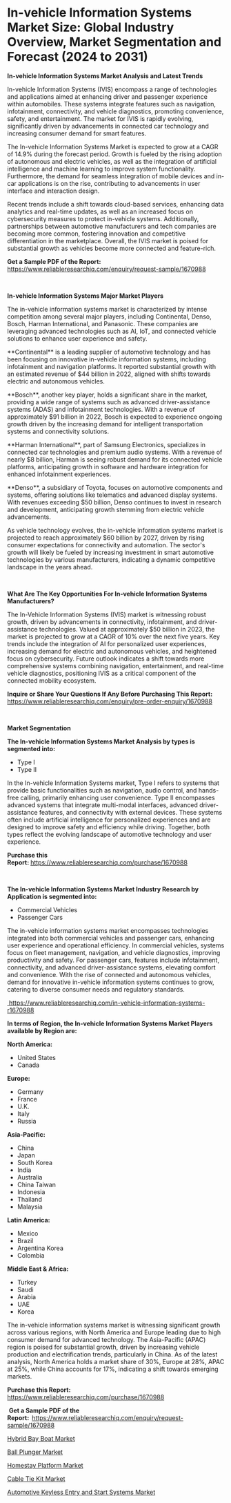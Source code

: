 <p><h1>In-vehicle Information Systems Market Size: Global Industry Overview, Market Segmentation and Forecast (2024 to 2031)</h1></p><p><strong>In-vehicle Information Systems Market Analysis and Latest Trends</strong></p>
<p><p>In-vehicle Information Systems (IVIS) encompass a range of technologies and applications aimed at enhancing driver and passenger experience within automobiles. These systems integrate features such as navigation, infotainment, connectivity, and vehicle diagnostics, promoting convenience, safety, and entertainment. The market for IVIS is rapidly evolving, significantly driven by advancements in connected car technology and increasing consumer demand for smart features.</p><p>The In-vehicle Information Systems Market is expected to grow at a CAGR of 14.9% during the forecast period. Growth is fueled by the rising adoption of autonomous and electric vehicles, as well as the integration of artificial intelligence and machine learning to improve system functionality. Furthermore, the demand for seamless integration of mobile devices and in-car applications is on the rise, contributing to advancements in user interface and interaction design.</p><p>Recent trends include a shift towards cloud-based services, enhancing data analytics and real-time updates, as well as an increased focus on cybersecurity measures to protect in-vehicle systems. Additionally, partnerships between automotive manufacturers and tech companies are becoming more common, fostering innovation and competitive differentiation in the marketplace. Overall, the IVIS market is poised for substantial growth as vehicles become more connected and feature-rich.</p></p>
<p><strong>Get a Sample PDF of the Report:&nbsp;</strong> <a href="https://www.reliableresearchiq.com/enquiry/request-sample/1670988?utm_campaign=1470&utm_medium=2&utm_source=Github&utm_content=ia&utm_term=09102024&utm_id=in-vehicle-information-systems">https://www.reliableresearchiq.com/enquiry/request-sample/1670988</a></p>
<p>&nbsp;</p>
<p><strong>In-vehicle Information Systems Major Market Players</strong></p>
<p><p>The in-vehicle information systems market is characterized by intense competition among several major players, including Continental, Denso, Bosch, Harman International, and Panasonic. These companies are leveraging advanced technologies such as AI, IoT, and connected vehicle solutions to enhance user experience and safety.</p><p>**Continental** is a leading supplier of automotive technology and has been focusing on innovative in-vehicle information systems, including infotainment and navigation platforms. It reported substantial growth with an estimated revenue of $44 billion in 2022, aligned with shifts towards electric and autonomous vehicles.</p><p>**Bosch**, another key player, holds a significant share in the market, providing a wide range of systems such as advanced driver-assistance systems (ADAS) and infotainment technologies. With a revenue of approximately $91 billion in 2022, Bosch is expected to experience ongoing growth driven by the increasing demand for intelligent transportation systems and connectivity solutions.</p><p>**Harman International**, part of Samsung Electronics, specializes in connected car technologies and premium audio systems. With a revenue of nearly $8 billion, Harman is seeing robust demand for its connected vehicle platforms, anticipating growth in software and hardware integration for enhanced infotainment experiences.</p><p>**Denso**, a subsidiary of Toyota, focuses on automotive components and systems, offering solutions like telematics and advanced display systems. With revenues exceeding $50 billion, Denso continues to invest in research and development, anticipating growth stemming from electric vehicle advancements.</p><p>As vehicle technology evolves, the in-vehicle information systems market is projected to reach approximately $60 billion by 2027, driven by rising consumer expectations for connectivity and automation. The sector's growth will likely be fueled by increasing investment in smart automotive technologies by various manufacturers, indicating a dynamic competitive landscape in the years ahead.</p></p>
<p>&nbsp;</p>
<p><strong>What Are The Key Opportunities For In-vehicle Information Systems Manufacturers?</strong></p>
<p><p>The In-Vehicle Information Systems (IVIS) market is witnessing robust growth, driven by advancements in connectivity, infotainment, and driver-assistance technologies. Valued at approximately $50 billion in 2023, the market is projected to grow at a CAGR of 10% over the next five years. Key trends include the integration of AI for personalized user experiences, increasing demand for electric and autonomous vehicles, and heightened focus on cybersecurity. Future outlook indicates a shift towards more comprehensive systems combining navigation, entertainment, and real-time vehicle diagnostics, positioning IVIS as a critical component of the connected mobility ecosystem.</p></p>
<p><strong>Inquire or Share Your Questions If Any Before Purchasing This Report:</strong> <a href="https://www.reliableresearchiq.com/enquiry/pre-order-enquiry/1670988?utm_campaign=1470&utm_medium=2&utm_source=Github&utm_content=ia&utm_term=09102024&utm_id=in-vehicle-information-systems">https://www.reliableresearchiq.com/enquiry/pre-order-enquiry/1670988</a></p>
<p>&nbsp;</p>
<p><strong>Market Segmentation</strong></p>
<p><strong>The In-vehicle Information Systems Market Analysis by types is segmented into:</strong></p>
<p><ul><li>Type I</li><li>Type II</li></ul></p>
<p><p>In the In-vehicle Information Systems market, Type I refers to systems that provide basic functionalities such as navigation, audio control, and hands-free calling, primarily enhancing user convenience. Type II encompasses advanced systems that integrate multi-modal interfaces, advanced driver-assistance features, and connectivity with external devices. These systems often include artificial intelligence for personalized experiences and are designed to improve safety and efficiency while driving. Together, both types reflect the evolving landscape of automotive technology and user experience.</p></p>
<p><strong>Purchase this Report:&nbsp;</strong><a href="https://www.reliableresearchiq.com/purchase/1670988?utm_campaign=1470&utm_medium=2&utm_source=Github&utm_content=ia&utm_term=09102024&utm_id=in-vehicle-information-systems">https://www.reliableresearchiq.com/purchase/1670988</a></p>
<p>&nbsp;</p>
<p><strong>The In-vehicle Information Systems Market Industry Research by Application is segmented into:</strong></p>
<p><ul><li>Commercial Vehicles</li><li>Passenger Cars</li></ul></p>
<p><p>The in-vehicle information systems market encompasses technologies integrated into both commercial vehicles and passenger cars, enhancing user experience and operational efficiency. In commercial vehicles, systems focus on fleet management, navigation, and vehicle diagnostics, improving productivity and safety. For passenger cars, features include infotainment, connectivity, and advanced driver-assistance systems, elevating comfort and convenience. With the rise of connected and autonomous vehicles, demand for innovative in-vehicle information systems continues to grow, catering to diverse consumer needs and regulatory standards.</p></p>
<p><a href="https://www.reliableresearchiq.com/in-vehicle-information-systems-r1670988?utm_campaign=1470&utm_medium=2&utm_source=Github&utm_content=ia&utm_term=09102024&utm_id=in-vehicle-information-systems">&nbsp;https://www.reliableresearchiq.com/in-vehicle-information-systems-r1670988</a></p>
<p><strong>In terms of Region, the In-vehicle Information Systems Market Players available by Region are:</strong></p>
<p>
    <p> <strong> North America: </strong>
        <ul>
            <li>United States</li>
            <li>Canada</li>
        </ul>
        </p> 
    <p> <strong> Europe: </strong>
        <ul>
            <li>Germany</li>
            <li>France</li>
            <li>U.K.</li>
            <li>Italy</li>
            <li>Russia</li>
        </ul>
        </p> 
    <p> <strong> Asia-Pacific: </strong>
        <ul>
            <li>China</li>
            <li>Japan</li>
            <li>South Korea</li>
            <li>India</li>
            <li>Australia</li>
            <li>China Taiwan</li>
            <li>Indonesia</li>
            <li>Thailand</li>
            <li>Malaysia</li>
        </ul>
        </p> 
    <p> <strong> Latin America: </strong>
        <ul>
            <li>Mexico</li>
            <li>Brazil</li>
            <li>Argentina Korea</li>
            <li>Colombia</li>
        </ul>
        </p> 
    <p> <strong> Middle East & Africa: </strong>
        <ul>
            <li>Turkey</li>
            <li>Saudi</li>
            <li>Arabia</li>
            <li>UAE</li>
            <li>Korea</li>
        </ul>
    </p>
    </p>
<p><p>The in-vehicle information systems market is witnessing significant growth across various regions, with North America and Europe leading due to high consumer demand for advanced technology. The Asia-Pacific (APAC) region is poised for substantial growth, driven by increasing vehicle production and electrification trends, particularly in China. As of the latest analysis, North America holds a market share of 30%, Europe at 28%, APAC at 25%, while China accounts for 17%, indicating a shift towards emerging markets.</p></p>
<p><strong>Purchase this Report: </strong><a href="https://www.reliableresearchiq.com/purchase/1670988?utm_campaign=1470&utm_medium=2&utm_source=Github&utm_content=ia&utm_term=09102024&utm_id=in-vehicle-information-systems">https://www.reliableresearchiq.com/purchase/1670988</a></p>
<p>&nbsp;<strong>Get a Sample PDF of the Report:&nbsp;&nbsp;</strong><a href="https://www.reliableresearchiq.com/enquiry/request-sample/1670988?utm_campaign=1470&utm_medium=2&utm_source=Github&utm_content=ia&utm_term=09102024&utm_id=in-vehicle-information-systems">https://www.reliableresearchiq.com/enquiry/request-sample/1670988</a></p>
<p><strong></strong></p>
<p><p><a href="https://www.linkedin.com/pulse/hybrid-bay-boat-market-indicators-size-regional-breakdown-ffuce?utm_campaign=1470&utm_medium=2&utm_source=Github&utm_content=ia&utm_term=09102024&utm_id=in-vehicle-information-systems">Hybrid Bay Boat Market</a></p><p><a href="https://www.linkedin.com/pulse/global-perspectives-ball-plunger-market-trends-challenges-g3swe?utm_campaign=1470&utm_medium=2&utm_source=Github&utm_content=ia&utm_term=09102024&utm_id=in-vehicle-information-systems">Ball Plunger Market</a></p><p><a href="https://www.linkedin.com/pulse/mapping-homestay-platform-market-trends-challenges-breakthroughs-2btbe?utm_campaign=1470&utm_medium=2&utm_source=Github&utm_content=ia&utm_term=09102024&utm_id=in-vehicle-information-systems">Homestay Platform Market</a></p><p><a href="https://www.linkedin.com/pulse/future-innovation-global-cable-tie-kit-market-growth-opportunities-5hlde?utm_campaign=1470&utm_medium=2&utm_source=Github&utm_content=ia&utm_term=09102024&utm_id=in-vehicle-information-systems">Cable Tie Kit Market</a></p><p><a href="https://github.com/SamiaHussain82/Market-Research-Report-List-1/blob/main/automotive-keyless-entry-and-start-systems-market.md?utm_campaign=1470&utm_medium=2&utm_source=Github&utm_content=ia&utm_term=09102024&utm_id=in-vehicle-information-systems">Automotive Keyless Entry and Start Systems Market</a></p></p>